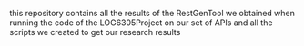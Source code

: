 this repository contains all the results of the RestGenTool we obtained when running the code of the LOG6305Project on our set of APIs and all the scripts we created to get our research results
